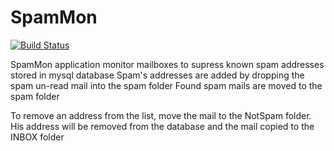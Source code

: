 # SpamMon

[![Build Status](https://travis-ci.org/xmayeur/spammon.svg?branch=master)](https://travis-ci.org/xmayeur/spammon)

 SpamMon application monitor mailboxes to supress known spam addresses stored in mysql database
 Spam's addresses are added by dropping the spam un-read mail into the spam folder
 Found spam mails are moved to the spam folder

 To remove an address from the list, move the mail to the NotSpam folder.
 His address will be removed from the database and the mail copied to the INBOX folder

